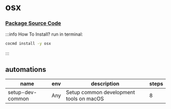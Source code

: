 # osx
### [ Package Source Code ](https://github.com/cocmd/hub/tree/master/packages/osx)
:::info How To Install?
run in terminal:
```bash
cocmd install -y osx
```
:::
## automations
| name | env | description | steps |
| --- | --- | --- | --- |
| setup-dev-common | Any | Setup common development tools on macOS | 8 |


